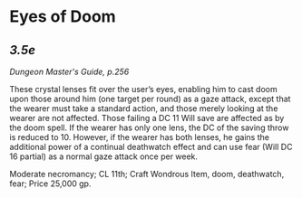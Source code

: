 # Eyes of Doom






*3.5e*
---
*Dungeon Master's Guide, p.256*

These crystal lenses fit over the user’s eyes, enabling him to cast doom upon those around him (one target per round) as a gaze attack, except that the wearer must take a standard action, and those merely looking at the wearer are not affected. Those failing a DC 11 Will save are affected as by the doom spell. If the wearer has only one lens, the DC of the saving throw is reduced to 10. However, if the wearer has both lenses, he gains the additional power of a continual deathwatch effect and can use fear (Will DC 16 partial) as a normal gaze attack once per week.

Moderate necromancy; CL 11th; Craft Wondrous Item, doom, deathwatch, fear; Price 25,000 gp. 